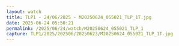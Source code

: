 ```yaml
---
layout: watch
title: TLP1 - 24/06/2025 - M20250624_055021_TLP_1T.jpg
date: 2025-06-24 05:50:21
permalink: /2025/06/24/watch/M20250624_055021_TLP_1
capture: TLP1/2025/202506/20250623/M20250624_055021_TLP_1T.jpg
---
```

